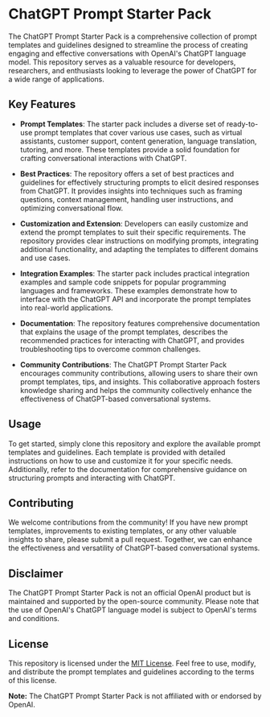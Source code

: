 # ChatGPT Prompt Starter Pack

The ChatGPT Prompt Starter Pack is a comprehensive collection of prompt templates and guidelines designed to streamline the process of creating engaging and effective conversations with OpenAI's ChatGPT language model. This repository serves as a valuable resource for developers, researchers, and enthusiasts looking to leverage the power of ChatGPT for a wide range of applications.

## Key Features

- **Prompt Templates**: The starter pack includes a diverse set of ready-to-use prompt templates that cover various use cases, such as virtual assistants, customer support, content generation, language translation, tutoring, and more. These templates provide a solid foundation for crafting conversational interactions with ChatGPT.

- **Best Practices**: The repository offers a set of best practices and guidelines for effectively structuring prompts to elicit desired responses from ChatGPT. It provides insights into techniques such as framing questions, context management, handling user instructions, and optimizing conversational flow.

- **Customization and Extension**: Developers can easily customize and extend the prompt templates to suit their specific requirements. The repository provides clear instructions on modifying prompts, integrating additional functionality, and adapting the templates to different domains and use cases.

- **Integration Examples**: The starter pack includes practical integration examples and sample code snippets for popular programming languages and frameworks. These examples demonstrate how to interface with the ChatGPT API and incorporate the prompt templates into real-world applications.

- **Documentation**: The repository features comprehensive documentation that explains the usage of the prompt templates, describes the recommended practices for interacting with ChatGPT, and provides troubleshooting tips to overcome common challenges.

- **Community Contributions**: The ChatGPT Prompt Starter Pack encourages community contributions, allowing users to share their own prompt templates, tips, and insights. This collaborative approach fosters knowledge sharing and helps the community collectively enhance the effectiveness of ChatGPT-based conversational systems.

## Usage

To get started, simply clone this repository and explore the available prompt templates and guidelines. Each template is provided with detailed instructions on how to use and customize it for your specific needs. Additionally, refer to the documentation for comprehensive guidance on structuring prompts and interacting with ChatGPT.

## Contributing

We welcome contributions from the community! If you have new prompt templates, improvements to existing templates, or any other valuable insights to share, please submit a pull request. Together, we can enhance the effectiveness and versatility of ChatGPT-based conversational systems.

## Disclaimer

The ChatGPT Prompt Starter Pack is not an official OpenAI product but is maintained and supported by the open-source community. Please note that the use of OpenAI's ChatGPT language model is subject to OpenAI's terms and conditions.

## License

This repository is licensed under the [MIT License](LICENSE). Feel free to use, modify, and distribute the prompt templates and guidelines according to the terms of this license.

**Note:** The ChatGPT Prompt Starter Pack is not affiliated with or endorsed by OpenAI.
